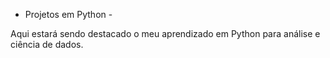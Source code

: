 - Projetos em Python -

Aqui estará sendo destacado o meu aprendizado em Python para análise e ciência de dados.
